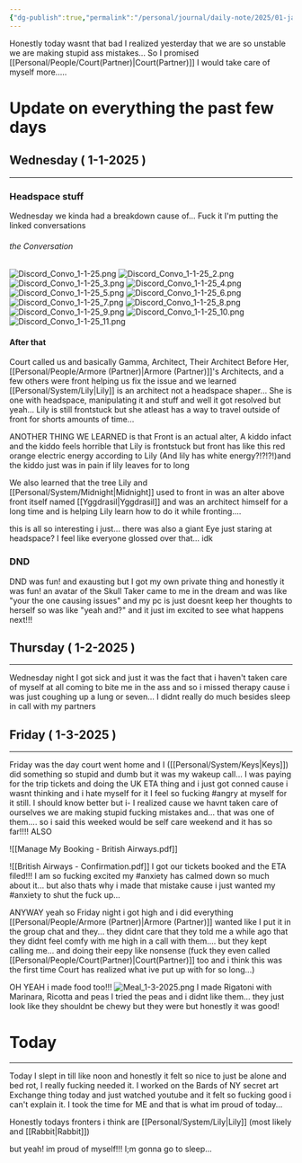 ```yaml
---
{"dg-publish":true,"permalink":"/personal/journal/daily-note/2025/01-january/2025-01-04/","tags":["anger","anxiety","Armore","Court","Trip","Not_Ok","SelfCare","SystemUpdate","daily","20-25"]}
---
```



Honestly today wasnt that bad I realized  yesterday that we are so unstable we are making stupid ass mistakes... So I promised [[Personal/People/Court(Partner)\|Court(Partner)]] I would take care of myself more..... 
# Update on everything the past few days 
## Wednesday ( 1-1-2025 )
---
### Headspace stuff
Wednesday we kinda had a breakdown cause of... Fuck it I'm putting the linked conversations 
###### the Conversation
![Discord_Convo_1-1-25.png](/img/user/Personal/Images/1-1-25/Discord_Convo_1-1-25.png)
![Discord_Convo_1-1-25_2.png](/img/user/Personal/Images/1-1-25/Discord_Convo_1-1-25_2.png)
![Discord_Convo_1-1-25_3.png](/img/user/Personal/Images/1-1-25/Discord_Convo_1-1-25_3.png)
![Discord_Convo_1-1-25_4.png](/img/user/Personal/Images/1-1-25/Discord_Convo_1-1-25_4.png)
![Discord_Convo_1-1-25_5.png](/img/user/Personal/Images/1-1-25/Discord_Convo_1-1-25_5.png)
![Discord_Convo_1-1-25_6.png](/img/user/Personal/Images/1-1-25/Discord_Convo_1-1-25_6.png)
![Discord_Convo_1-1-25_7.png](/img/user/Personal/Images/1-1-25/Discord_Convo_1-1-25_7.png)
![Discord_Convo_1-1-25_8.png](/img/user/Personal/Images/1-1-25/Discord_Convo_1-1-25_8.png)
![Discord_Convo_1-1-25_9.png](/img/user/Personal/Images/1-1-25/Discord_Convo_1-1-25_9.png)
![Discord_Convo_1-1-25_10.png](/img/user/Personal/Images/1-1-25/Discord_Convo_1-1-25_10.png)
![Discord_Convo_1-1-25_11.png](/img/user/Personal/Images/1-1-25/Discord_Convo_1-1-25_11.png)
#### After that
Court called us and  basically  Gamma, Architect, Their Architect Before Her, [[Personal/People/Armore (Partner)\|Armore (Partner)]]'s Architects, and a few others were front helping us fix the issue and we learned [[Personal/System/Lily\|Lily]] is an architect not a headspace shaper... She is one with headspace, manipulating it and stuff and well it got resolved but yeah... Lily is still frontstuck but she atleast has a way to travel outside of front for shorts amounts of time...

ANOTHER THING WE LEARNED is that Front is an actual alter, A kiddo infact and the kiddo feels horrible that Lily is frontstuck but front has like this red orange electric energy according to Lily (And lily has white energy?!?!?!)and the kiddo just was in pain if lily leaves for to long 

We also learned that the tree Lily and [[Personal/System/Midnight\|Midnight]] used to front in was an alter above front itself named [[Yggdrasil\|Yggdrasil]] and was an architect himself for a long time and is helping Lily learn how to do it while fronting.... 

this is all so interesting i just... there was also a giant Eye just staring at headspace? I feel like everyone glossed over that... idk 

### DND
 DND was fun! and exausting but I got my own private thing and honestly it was fun! an avatar of the Skull Taker came to me in the dream and was like "your the one causing issues" and my pc is just doesnt keep her thoughts to herself so was like "yeah and?" and it just im excited to see what happens  next!!!

## Thursday ( 1-2-2025 )
---
Wednesday night I got sick and just it was the fact that i haven't taken care of myself at all coming to bite me in the ass and so i missed therapy cause i was just coughing up a lung or seven... I didnt really do much besides sleep in call with my partners 

## Friday ( 1-3-2025 )
---
Friday was the day court went home and I ([[Personal/System/Keys\|Keys]]) did something so stupid and dumb but it was my wakeup call...  I was paying for the trip tickets and doing the UK ETA thing and i just got conned cause i wasnt thinking and i hate myself for it I feel so fucking #angry at myself for it still. I should know better but i-  I realized cause we havnt taken care of ourselves we are making stupid fucking mistakes and... that was one of them.... so i said this weeked would be self care weekend and it has so far!!!! ALSO 

![[Manage My Booking - British Airways.pdf]]

![[British Airways - Confirmation.pdf]] I got our tickets booked and the ETA filed!!! I am so fucking excited my #anxiety has calmed down so much about it... but also thats why i made that mistake cause i just wanted my #anxiety to shut the fuck up...

ANYWAY yeah so Friday night i got high and i did everything [[Personal/People/Armore (Partner)\|Armore (Partner)]] wanted like I put it in the group chat and they... they didnt care that they told me a while ago that they didnt feel comfy with me high in a call with them.... but they kept calling me... and doing their eepy like nonsense (fuck they even called [[Personal/People/Court(Partner)\|Court(Partner)]] too and i think this was the first time Court has realized what ive put up with for so long...) 

OH YEAH i made food too!!!
![Meal_1-3-2025.png](/img/user/Personal/Images/Meal_1-3-2025.png)
I made Rigatoni with Marinara, Ricotta and peas 
 I tried the peas and i didnt like them... they just look like they shouldnt be chewy but they were but honestly it was good!

# Today
---
Today I slept in till like noon and honestly it felt so nice to just be alone and bed rot, I really fucking needed it. I worked on the Bards of NY secret art Exchange thing today and just watched youtube and it felt so fucking good i can't explain it. I took the time for ME and that is what im proud of today... 

Honestly todays fronters i think are [[Personal/System/Lily\|Lily]] (most likely and [[Rabbit\|Rabbit]])

but yeah! im proud of myself!!! I;m gonna go to sleep... 